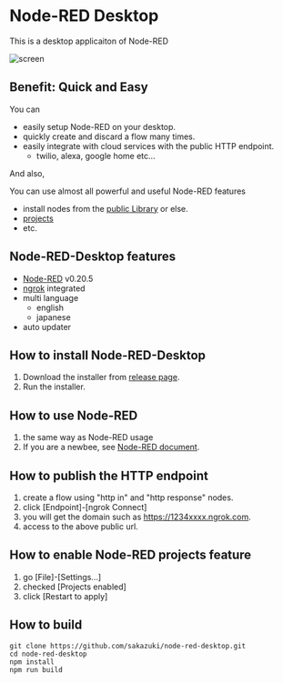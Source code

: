 # Node-RED Desktop

This is a desktop applicaiton of Node-RED

![screen](https://raw.githubusercontent.com/sakazuki/node-red-desktop/doc/screenshot.png)

## Benefit: Quick and Easy

You can 
- easily setup Node-RED on your desktop.
- quickly create and discard a flow many times.
- easily integrate with cloud services with the public HTTP endpoint.
  - twilio, alexa, google home etc...

And also,

You can use almost all powerful and useful Node-RED features
  - install nodes from the [public Library](https://flows.nodered.org/) or else.
  - [projects](https://nodered.org/docs/user-guide/projects/)
  - etc.

## Node-RED-Desktop features

- [Node-RED](https://nodered.org/) v0.20.5
- [ngrok](https://ngrok.com/) integrated 
- multi language
  - english
  - japanese
- auto updater

## How to install Node-RED-Desktop

1. Download the installer from [release page](https://github.com/sakazuki/node-red-desktop/releases).
1. Run the installer.

## How to use Node-RED

1. the same way as Node-RED usage
1. If you are a newbee, see [Node-RED document](https://nodered.org/docs/).

## How to publish the HTTP endpoint

1. create a flow using "http in" and "http response" nodes.
1. click [Endpoint]-[ngrok Connect]
1. you will get the domain such as https://1234xxxx.ngrok.com.
1. access to the above public url.

## How to enable Node-RED projects feature

1. go [File]-[Settings...]
1. checked [Projects enabled]
1. click [Restart to apply]


## How to build

  ```
  git clone https://github.com/sakazuki/node-red-desktop.git
  cd node-red-desktop
  npm install
  npm run build
  ```

